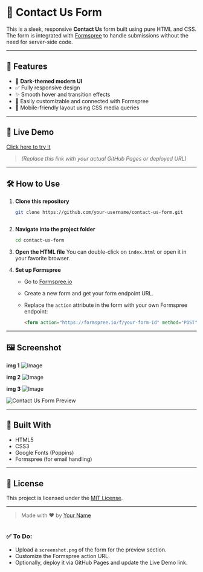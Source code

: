 
# 💬 Contact Us Form

This is a sleek, responsive **Contact Us** form built using pure HTML and CSS. The form is integrated with [Formspree](https://formspree.io/) to handle submissions without the need for server-side code.

---

## 📌 Features

- 🌙 **Dark-themed modern UI**
- ✅ Fully responsive design
- ✨ Smooth hover and transition effects
- 💌 Easily customizable and connected with Formspree
- 📱 Mobile-friendly layout using CSS media queries

---

## 🚀 Live Demo

[Click here to try it](https://your-username.github.io/contact-us-form/)  
> *(Replace this link with your actual GitHub Pages or deployed URL)*

---

## 🛠️ How to Use

1. **Clone this repository**
   ```bash
   git clone https://github.com/your-username/contact-us-form.git
````
`````
2. **Navigate into the project folder**

   ```bash
   cd contact-us-form
   ```

3. **Open the HTML file**
   You can double-click on `index.html` or open it in your favorite browser.

4. **Set up Formspree**

   * Go to [Formspree.io](https://formspree.io/)
   * Create a new form and get your form endpoint URL.
   * Replace the `action` attribute in the form with your own Formspree endpoint:

     ```html
     <form action="https://formspree.io/f/your-form-id" method="POST">
     ```

---

## 🖼️ Screenshot

**img 1**
![Image](https://github.com/user-attachments/assets/2388dc80-7f7a-491f-88be-655c8541f730)

**img 2**
![Image](https://github.com/user-attachments/assets/d97ef2ce-ac82-40f8-8bbf-60a6e714eb7a)

**img 3**
![Image](https://github.com/user-attachments/assets/c9a3778e-6d32-4a40-9370-e8cf1ca7227c)


![Contact Us Form Preview](screenshot.png)


---

## 🧱 Built With

* HTML5
* CSS3
* Google Fonts (Poppins)
* Formspree (for email handling)

---

## 📄 License

This project is licensed under the [MIT License](LICENSE).

---

> Made with ❤️ by [Your Name](https://github.com/your-username)

```
````

### ✅ To Do:
- Upload a `screenshot.png` of the form for the preview section.
- Customize the Formspree action URL.
- Optionally, deploy it via GitHub Pages and update the Live Demo link.


